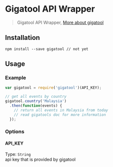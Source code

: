 # Gigatool API Wrapper
> Gigatool API Wrapper, [More about gigatool](http://www.gigatools.com/)

## Installation
```
npm install --save gigatool // not yet
```

## Usage

### Example
```javascript
var gigatool = require('gigatool')(API_KEY);

// get all events by country
gigatool.country('Malaysia')
  .then(function(events) {
    // return all events in Malaysia from today
    // read gigatools doc for more information
  });
```

### Options
#### API_KEY
Type: `String`  
api key that is provided by gigatool
